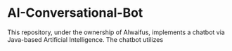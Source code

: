 # AI-Conversational-Bot
This repository, under the ownership of AIwaifus, implements a chatbot via Java-based Artificial Intelligence. The chatbot utilizes